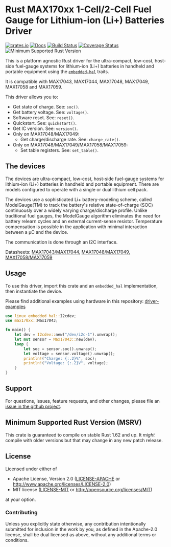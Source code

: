# Rust MAX170xx 1-Cell/2-Cell Fuel Gauge for Lithium-ion (Li+) Batteries Driver

[![crates.io](https://img.shields.io/crates/v/max170xx.svg)](https://crates.io/crates/max170xx)
[![Docs](https://docs.rs/max170xx/badge.svg)](https://docs.rs/max170xx)
[![Build Status](https://github.com/eldruin/max170xx-rs/workflows/Build/badge.svg)](https://github.com/eldruin/max170xx-rs/actions?query=workflow%3ABuild)
[![Coverage Status](https://coveralls.io/repos/github/eldruin/max170xx-rs/badge.svg?branch=master)](https://coveralls.io/github/eldruin/max170xx-rs?branch=master)
![Minimum Supported Rust Version](https://img.shields.io/badge/rustc-1.62+-blue.svg)

This is a platform agnostic Rust driver for the ultra-compact, low-cost,
host-side fuel-gauge systems for lithium-ion (Li+) batteries in handheld
and portable equipment using the [`embedded-hal`] traits.

It is compatible with MAX17043, MAX17044, MAX17048, MAX17049, MAX17058 and MAX17059.

This driver allows you to:
- Get state of charge. See: `soc()`.
- Get battery voltage. See: `voltage()`.
- Software reset. See: `reset()`.
- Quickstart. See: `quickstart()`.
- Get IC version. See: `version()`.
- Only on MAX17048/MAX17049:
    - Get charge/discharge rate. See: `charge_rate()`.
- Only on MAX17048/MAX17049/MAX17058/MAX17059:
    - Set table registers. See: `set_table()`.

<!-- TODO
[Introductory blog post]()
-->

## The devices
The devices are ultra-compact, low-cost, host-side fuel-gauge systems
for lithium-ion (Li+) batteries in handheld and portable equipment.
There are models configured to operate with a single or dual lithium
cell pack.

The devices use a sophisticated Li+ battery-modeling scheme, called
ModelGauge(TM) to track the battery's relative state-of-charge (SOC)
continuously over a widely varying charge/discharge profile. Unlike
traditional fuel gauges, the ModelGauge algorithm eliminates the need
for battery relearn cycles and an external current-sense resistor.
Temperature compensation is possible in the application with minimal
interaction between a μC and the device.

The communication is done through an I2C interface.

Datasheets: [MAX17043/MAX17044](https://datasheets.maximintegrated.com/en/ds/MAX17043-MAX17044.pdf),
[MAX17048/MAX17049](https://datasheets.maximintegrated.com/en/ds/MAX17048-MAX17049.pdf),
[MAX17058/MAX17059](https://datasheets.maximintegrated.com/en/ds/MAX17058-MAX17059.pdf)

## Usage

To use this driver, import this crate and an `embedded_hal` implementation,
then instantiate the device.

Please find additional examples using hardware in this repository: [driver-examples]

[driver-examples]: https://github.com/eldruin/driver-examples

```rust
use linux_embedded_hal::I2cdev;
use max170xx::Max17043;

fn main() {
    let dev = I2cdev::new("/dev/i2c-1").unwrap();
    let mut sensor = Max17043::new(dev);
    loop {
        let soc = sensor.soc().unwrap();
        let voltage = sensor.voltage().unwrap();
        println!("Charge: {:.2}%", soc);
        println!("Voltage: {:.2}V", voltage);
    }
}
```

## Support

For questions, issues, feature requests, and other changes, please file an
[issue in the github project](https://github.com/eldruin/max170xx-rs/issues).

## Minimum Supported Rust Version (MSRV)

This crate is guaranteed to compile on stable Rust 1.62 and up. It *might*
compile with older versions but that may change in any new patch release.

## License

Licensed under either of

 * Apache License, Version 2.0 ([LICENSE-APACHE](LICENSE-APACHE) or
   <http://www.apache.org/licenses/LICENSE-2.0>)
 * MIT license ([LICENSE-MIT](LICENSE-MIT) or
   <http://opensource.org/licenses/MIT>)

at your option.

### Contributing

Unless you explicitly state otherwise, any contribution intentionally submitted
for inclusion in the work by you, as defined in the Apache-2.0 license, shall
be dual licensed as above, without any additional terms or conditions.

[`embedded-hal`]: https://github.com/rust-embedded/embedded-hal
